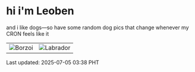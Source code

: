 # hi i'm Leoben

and i like dogs—so have some random dog pics that change whenever my CRON feels like it

|  |  |
|--------|----------|
| ![Borzoi](https://random-dog-vercel.vercel.app/api/random-borzoi?v=1751657886) | ![Labrador](https://random-dog-vercel.vercel.app/api/random-labrador?v=1751657886) |

Last updated: 2025-07-05 03:38 PHT
